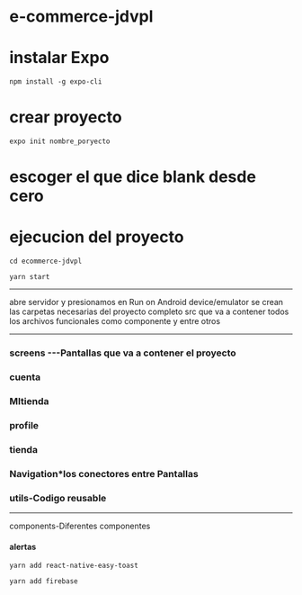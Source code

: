 # e-commerce-jdvpl

# instalar Expo

`npm install -g expo-cli`

# crear proyecto

`expo init nombre_poryecto`

# escoger el que dice blank desde cero

# ejecucion del proyecto

`cd ecommerce-jdvpl`

`yarn start`

---

abre servidor y presionamos en Run on Android device/emulator
se crean las carpetas necesarias del proyecto completo
src que va a contener todos los archivos funcionales como componente y entre otros

---

### screens ---Pantallas que va a contener el proyecto

### cuenta

### MItienda

### profile

### tienda

### Navigation\*los conectores entre Pantallas

### utils-Codigo reusable

---

components-Diferentes componentes

#### alertas

`yarn add react-native-easy-toast`

`yarn add firebase`
